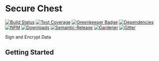 # Secure Chest

[![Build Status](https://img.shields.io/travis/simlu/secure-chest/master.svg)](https://travis-ci.org/simlu/secure-chest)
[![Test Coverage](https://img.shields.io/coveralls/simlu/secure-chest/master.svg)](https://coveralls.io/github/simlu/secure-chest?branch=master)
[![Greenkeeper Badge](https://badges.greenkeeper.io/simlu/secure-chest.svg)](https://greenkeeper.io/)
[![Dependencies](https://david-dm.org/simlu/secure-chest/status.svg)](https://david-dm.org/simlu/secure-chest)
[![NPM](https://img.shields.io/npm/v/secure-chest.svg)](https://www.npmjs.com/package/secure-chest)
[![Downloads](https://img.shields.io/npm/dt/secure-chest.svg)](https://www.npmjs.com/package/secure-chest)
[![Semantic-Release](https://github.com/simlu/js-gardener/blob/master/assets/icons/semver.svg)](https://github.com/semantic-release/semantic-release)
[![Gardener](https://github.com/simlu/js-gardener/blob/master/assets/badge.svg)](https://github.com/simlu/js-gardener)
[![Gitter](https://github.com/simlu/js-gardener/blob/master/assets/icons/gitter.svg)](https://gitter.im/simlu/secure-chest)

Sign and Encrypt Data

## Getting Started

